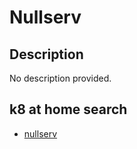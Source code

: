 # Nullserv

## Description

No description provided.

## k8 at home search

- [nullserv](https://nanne.dev/k8s-at-home-search/#/nullserv)
